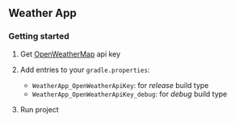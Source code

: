 ## Weather App

### Getting started

1. Get [OpenWeatherMap](https://openweathermap.org/appid) api key 
2. Add entries to your `gradle.properties`:

    - `WeatherApp_OpenWeatherApiKey`: for *release* build type
    - `WeatherApp_OpenWeatherApiKey_debug`: for *debug* build type

3. Run project
